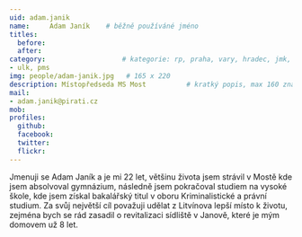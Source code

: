 ```yaml
---
uid: adam.janik
name:     Adam Janík  	# běžně používáné jméno
titles:
  before:
  after:
category:                 	# kategorie: rp, praha, vary, hradec, jmk, senat
- ulk, pms
img: people/adam-janik.jpg   # 165 x 220
description: Místopředseda MS Most       	# kratký popis, max 160 znaků
mail:
- adam.janik@pirati.cz
mob:	
profiles:
  github:
  facebook: 
  twitter: 
  flickr: 
---
```


Jmenuji se Adam Janík a je mi 22 let, většinu života jsem strávil v Mostě kde jsem absolvoval gymnázium, následně jsem pokračoval studiem na vysoké škole, kde jsem získal bakalářský titul v oboru Kriminalistické a právní studium. Za svůj největší cíl považuji udělat z Litvínova lepší místo k životu, zejména bych se rád zasadil o revitalizaci sídliště v Janově, které je mým domovem už 8 let.
